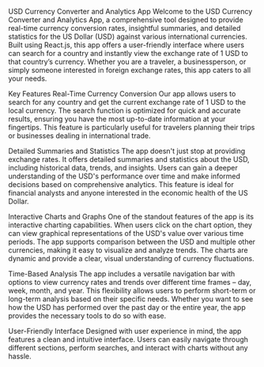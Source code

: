 USD Currency Converter and Analytics App
Welcome to the USD Currency Converter and Analytics App, a comprehensive tool designed to provide real-time currency conversion rates, insightful summaries, and detailed statistics for the US Dollar (USD) against various international currencies. Built using React.js, this app offers a user-friendly interface where users can search for a country and instantly view the exchange rate of 1 USD to that country’s currency. Whether you are a traveler, a businessperson, or simply someone interested in foreign exchange rates, this app caters to all your needs.

Key Features
Real-Time Currency Conversion
Our app allows users to search for any country and get the current exchange rate of 1 USD to the local currency. The search function is optimized for quick and accurate results, ensuring you have the most up-to-date information at your fingertips. This feature is particularly useful for travelers planning their trips or businesses dealing in international trade.

Detailed Summaries and Statistics
The app doesn't just stop at providing exchange rates. It offers detailed summaries and statistics about the USD, including historical data, trends, and insights. Users can gain a deeper understanding of the USD's performance over time and make informed decisions based on comprehensive analytics. This feature is ideal for financial analysts and anyone interested in the economic health of the US Dollar.

Interactive Charts and Graphs
One of the standout features of the app is its interactive charting capabilities. When users click on the chart option, they can view graphical representations of the USD's value over various time periods. The app supports comparison between the USD and multiple other currencies, making it easy to visualize and analyze trends. The charts are dynamic and provide a clear, visual understanding of currency fluctuations.

Time-Based Analysis
The app includes a versatile navigation bar with options to view currency rates and trends over different time frames – day, week, month, and year. This flexibility allows users to perform short-term or long-term analysis based on their specific needs. Whether you want to see how the USD has performed over the past day or the entire year, the app provides the necessary tools to do so with ease.

User-Friendly Interface
Designed with user experience in mind, the app features a clean and intuitive interface. Users can easily navigate through different sections, perform searches, and interact with charts without any hassle.
